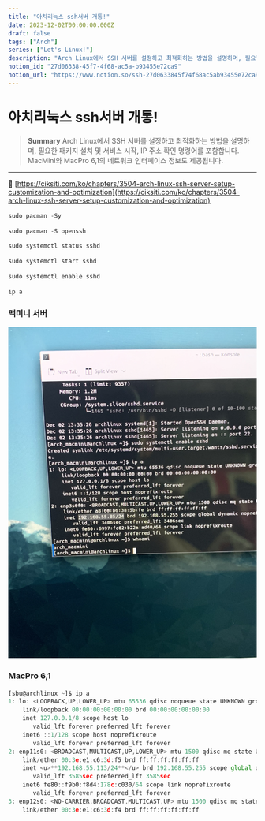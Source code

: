 ```yaml
---
title: "아치리눅스 ssh서버 개통!"
date: 2023-12-02T00:00:00.000Z
draft: false
tags: ["Arch"]
series: ["Let's Linux!"]
description: "Arch Linux에서 SSH 서버를 설정하고 최적화하는 방법을 설명하며, 필요한 패키지 설치 및 서비스 시작, IP 주소 확인 명령어를 포함합니다. MacMini와 MacPro 6,1의 네트워크 인터페이스 정보도 제공됩니다."
notion_id: "27d06338-45f7-4f68-ac5a-b93455e72ca9"
notion_url: "https://www.notion.so/ssh-27d0633845f74f68ac5ab93455e72ca9"
---
```


# 아치리눅스 ssh서버 개통!

> **Summary**
> Arch Linux에서 SSH 서버를 설정하고 최적화하는 방법을 설명하며, 필요한 패키지 설치 및 서비스 시작, IP 주소 확인 명령어를 포함합니다. MacMini와 MacPro 6,1의 네트워크 인터페이스 정보도 제공됩니다.

---

🔗 [https://ciksiti.com/ko/chapters/3504-arch-linux-ssh-server-setup-customization-and-optimization](https://ciksiti.com/ko/chapters/3504-arch-linux-ssh-server-setup-customization-and-optimization)

```javascript
sudo pacman -Sy
```

```javascript
sudo pacman -S openssh
```

```javascript
sudo systemctl status sshd
```

```javascript
sudo systemctl start sshd
```

```javascript
sudo systemctl enable sshd
```

```javascript
ip a
```


### 맥미니 서버

![Image](image_0bb5987e0dc5.jpeg)

### MacPro 6,1

```javascript
[sbu@archlinux ~]$ ip a
1: lo: <LOOPBACK,UP,LOWER_UP> mtu 65536 qdisc noqueue state UNKNOWN group default qlen 1000
    link/loopback 00:00:00:00:00:00 brd 00:00:00:00:00:00
    inet 127.0.0.1/8 scope host lo
       valid_lft forever preferred_lft forever
    inet6 ::1/128 scope host noprefixroute 
       valid_lft forever preferred_lft forever
2: enp11s0: <BROADCAST,MULTICAST,UP,LOWER_UP> mtu 1500 qdisc mq state UP group default qlen 1000
    link/ether 00:3e:e1:c6:3d:f5 brd ff:ff:ff:ff:ff:ff
    inet <u>**192.168.55.113/24**</u> brd 192.168.55.255 scope global dynamic noprefixroute enp11s0
       valid_lft 3585sec preferred_lft 3585sec
    inet6 fe80::f9b0:f8d4:178c:c030/64 scope link noprefixroute 
       valid_lft forever preferred_lft forever
3: enp12s0: <NO-CARRIER,BROADCAST,MULTICAST,UP> mtu 1500 qdisc mq state DOWN group default qlen 1000
    link/ether 00:3e:e1:c6:3d:f4 brd ff:ff:ff:ff:ff:ff
```

